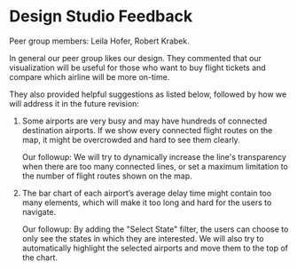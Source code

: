 # Design Studio Feedback

Peer group members: Leila Hofer, Robert Krabek. 

In general our peer group likes our design. They commented that our visualization will be useful for those who want to buy flight tickets and compare which airline will be more on-time.

They also provided helpful suggestions as listed below, followed by how we will address it in the future revision:

1. Some airports are very busy and may have hundreds of connected destination airports. If we show every connected flight routes on the map, it might be overcrowded and hard to see them clearly. 

	Our followup: We will try to dynamically increase the line's transparency when there are too many connected lines, or set a maximum limitation to the number of flight routes shown on the map. 

2. The bar chart of each airport’s average delay time might contain too many elements, which will make it too long and hard for the users to navigate.

    Our followup: By adding the  "Select State" filter, the users can choose to only see the states in which they are interested. We will also try to automatically highlight the selected airports and move them to the top of the chart.


